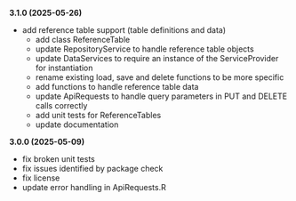 **3.1.0 (2025-05-26)**

- add reference table support (table definitions and data)
  - add class ReferenceTable
  - update RepositoryService to handle reference table objects
  - update DataServices to require an instance of the ServiceProvider for instantiation
  - rename existing load, save and delete functions to be more specific
  - add functions to handle reference table data
  - update ApiRequests to handle query parameters in PUT and DELETE calls correctly
  - add unit tests for ReferenceTables
  - update documentation

**3.0.0 (2025-05-09)**

- fix broken unit tests
- fix issues identified by package check
- fix license
- update error handling in ApiRequests.R
